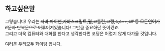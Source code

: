 ## 하고싶은말
그렇습니다! 우리는 ~~자바,파이썬,자바스크립트,펄,코틀린,고랭,c,c++,c# 등 모든언어가
if문과 반복문으로 이~~루어져있습니다!
그만큼 중요하단 뜻이겠죠.   
그리고 더욱 컴퓨터와 대화를 한다고 생각한다면 코딩은 어렵지 않게 다가올 것입니다.

여러분 우리모두 화이팅 입니다.

